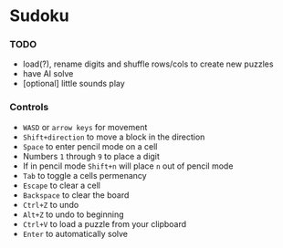 # Sudoku

### TODO
* load(?), rename digits and shuffle rows/cols to create new puzzles
* have AI solve
* [optional] little sounds play

### Controls 
* `WASD` or `arrow keys` for movement
* `Shift+direction` to move a block in the direction
* `Space` to enter pencil mode on a cell
* Numbers `1` through `9` to place a digit
* If in pencil mode `Shift+n` will place `n` out of pencil mode
* `Tab` to toggle a cells permenancy
* `Escape` to clear a cell
* `Backspace` to clear the board
* `Ctrl+Z` to undo
* `Alt+Z` to undo to beginning
* `Ctrl+V` to load a puzzle from your clipboard
* `Enter` to automatically solve
